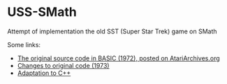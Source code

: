 # USS-SMath
Attempt of implementation the old SST (Super Star Trek) game on SMath

Some links:

- [The original source code in BASIC (1972), posted on AtariArchives.org](https://www.atariarchives.org/bcc1/showpage.php?page=275)
- [Changes to original code (1973)](http://newton.freehostia.com/hp/bas/TREKPT.txt)
- [Adaptation to C++](https://www.codeproject.com/Articles/28228/Star-Trek-Text-Game) 

